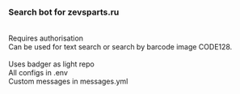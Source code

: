 <h3>Search bot for zevsparts.ru</h3><br>
Requires authorisation<br>
Can be used for text search or search by barcode image CODE128.<br>
<br>
Uses badger as light repo<br>
All configs in .env<br>
Custom messages in messages.yml <br>

